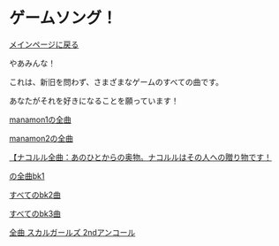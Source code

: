 ﻿# ゲームソング！

[メインページに戻る](index.ja)


やあみんな！

これは、新旧を問わず、さまざまなゲームのすべての曲です。

あなたがそれを好きになることを願っています！


[manamon1の全曲](https://www.dropbox.com/s/gxe9bj2himlbhzi/Manamon%20music.zip?dl=1)


[manamon2の全曲](https://drive.google.com/file/d/1BFnYgyaDbezWJ3BHIyyPiBRKy_60G3kN/view?usp=sharing)


[【ナコルル全曲：あのひとからの奥物。ナコルルはその人への贈り物です！](https://drive.google.com/file/d/1T5GrW3gozuTwHyZumvJOo9WAYnk3mr10/view?usp=sharing)


[の全曲bk1](https://drive.google.com/file/d/1GCl2CX_X8_ITULpDpCL-HdWhYtz9sGZQ/view?usp=sharing)


[すべてのbk2曲](https://www.dropbox.com/s/f0v1vp8ttwb4s3h/bk2%20music.rar?dl=1)


[すべてのbk3曲](https://www.dropbox.com/s/nl69az0gyva6rfc/bk3%20music.rar?dl=1)


[全曲 スカルガールズ 2ndアンコール](https://drive.google.com/file/d/1a_fVhcjAQzH0J_UsvalBlntywk3p4_Rp/view?usp=sharing)
